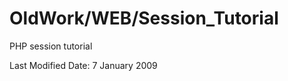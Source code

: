 OldWork/WEB/Session_Tutorial
============================

PHP session tutorial

Last Modified Date: 7 January 2009
